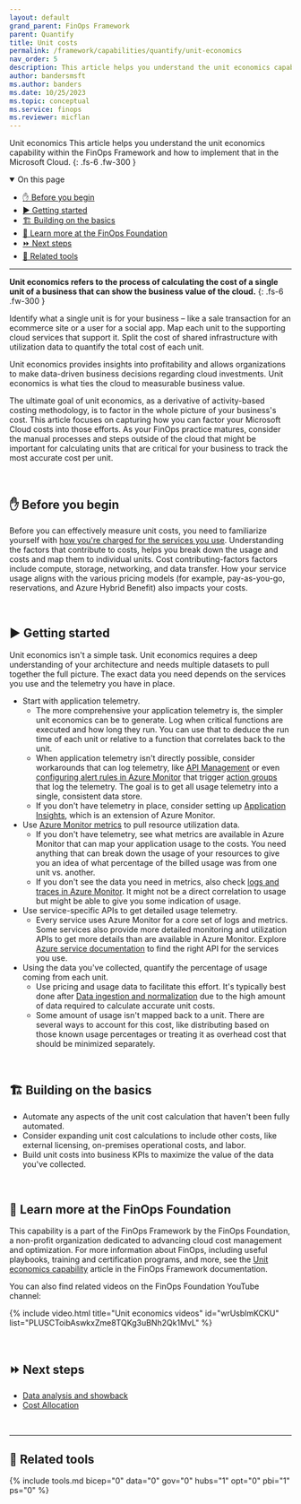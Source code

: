 ```yaml
---
layout: default
grand_parent: FinOps Framework
parent: Quantify
title: Unit costs
permalink: /framework/capabilities/quantify/unit-economics
nav_order: 5
description: This article helps you understand the unit economics capability within the FinOps Framework and how to implement that in the Microsoft Cloud.
author: bandersmsft
ms.author: banders
ms.date: 10/25/2023
ms.topic: conceptual
ms.service: finops
ms.reviewer: micflan
---
```


<span class="fs-9 d-block mb-4">Unit economics</span>
This article helps you understand the unit economics capability within the FinOps Framework and how to implement that in the Microsoft Cloud.
{: .fs-6 .fw-300 }

<details open markdown="1">
  <summary class="fs-2 text-uppercase">On this page</summary>

- [✋ Before you begin](#-before-you-begin)
- [▶️ Getting started](#️-getting-started)
- [🏗️ Building on the basics](#️-building-on-the-basics)
- [🍎 Learn more at the FinOps Foundation](#-learn-more-at-the-finops-foundation)
- [⏩ Next steps](#-next-steps)
- [🧰 Related tools](#-related-tools)

</details>

---

<a name="definition"></a>
**Unit economics refers to the process of calculating the cost of a single unit of a business that can show the business value of the cloud.**
{: .fs-6 .fw-300 }

Identify what a single unit is for your business – like a sale transaction for an ecommerce site or a user for a social app. Map each unit to the supporting cloud services that support it. Split the cost of shared infrastructure with utilization data to quantify the total cost of each unit.

Unit economics provides insights into profitability and allows organizations to make data-driven business decisions regarding cloud investments. Unit economics is what ties the cloud to measurable business value.

The ultimate goal of unit economics, as a derivative of activity-based costing methodology, is to factor in the whole picture of your business's cost. This article focuses on capturing how you can factor your Microsoft Cloud costs into those efforts. As your FinOps practice matures, consider the manual processes and steps outside of the cloud that might be important for calculating units that are critical for your business to track the most accurate cost per unit.

<br>

## ✋ Before you begin

Before you can effectively measure unit costs, you need to familiarize yourself with [how you're charged for the services you use](https://azure.microsoft.com/pricing#product-pricing). Understanding the factors that contribute to costs, helps you break down the usage and costs and map them to individual units. Cost contributing-factors factors include compute, storage, networking, and data transfer. How your service usage aligns with the various pricing models (for example, pay-as-you-go, reservations, and Azure Hybrid Benefit) also impacts your costs.

<br>

## ▶️ Getting started

Unit economics isn't a simple task. Unit economics requires a deep understanding of your architecture and needs multiple datasets to pull together the full picture. The exact data you need depends on the services you use and the telemetry you have in place.

- Start with application telemetry.
  - The more comprehensive your application telemetry is, the simpler unit economics can be to generate. Log when critical functions are executed and how long they run. You can use that to deduce the run time of each unit or relative to a function that correlates back to the unit.
  - When application telemetry isn't directly possible, consider workarounds that can log telemetry, like [API Management](https://learn.microsoft.com/azure/api-management/api-management-key-concepts) or even [configuring alert rules in Azure Monitor](https://learn.microsoft.com/azure/azure-monitor/alerts/alerts-create-new-alert-rule) that trigger [action groups](https://learn.microsoft.com/azure/azure-monitor/alerts/action-groups) that log the telemetry. The goal is to get all usage telemetry into a single, consistent data store.
  - If you don't have telemetry in place, consider setting up [Application Insights](https://learn.microsoft.com/azure/azure-monitor/app/app-insights-overview), which is an extension of Azure Monitor.
- Use [Azure Monitor metrics](https://learn.microsoft.com/azure/azure-monitor/essentials/data-platform-metrics) to pull resource utilization data.
  - If you don't have telemetry, see what metrics are available in Azure Monitor that can map your application usage to the costs. You need anything that can break down the usage of your resources to give you an idea of what percentage of the billed usage was from one unit vs. another.
  - If you don't see the data you need in metrics, also check [logs and traces in Azure Monitor](https://learn.microsoft.com/azure/azure-monitor/overview#data-platform). It might not be a direct correlation to usage but might be able to give you some indication of usage.
- Use service-specific APIs to get detailed usage telemetry.
  - Every service uses Azure Monitor for a core set of logs and metrics. Some services also provide more detailed monitoring and utilization APIs to get more details than are available in Azure Monitor. Explore [Azure service documentation](https://learn.microsoft.com/azure) to find the right API for the services you use.
- Using the data you've collected, quantify the percentage of usage coming from each unit.
  - Use pricing and usage data to facilitate this effort. It's typically best done after [Data ingestion and normalization](../understand/ingestion.md) due to the high amount of data required to calculate accurate unit costs.
  - Some amount of usage isn't mapped back to a unit. There are several ways to account for this cost, like distributing based on those known usage percentages or treating it as overhead cost that should be minimized separately.

<br>

## 🏗️ Building on the basics

- Automate any aspects of the unit cost calculation that haven't been fully automated.
- Consider expanding unit cost calculations to include other costs, like external licensing, on-premises operational costs, and labor.
- Build unit costs into business KPIs to maximize the value of the data you've collected.

<br>

## 🍎 Learn more at the FinOps Foundation

This capability is a part of the FinOps Framework by the FinOps Foundation, a non-profit organization dedicated to advancing cloud cost management and optimization. For more information about FinOps, including useful playbooks, training and certification programs, and more, see the [Unit economics capability](https://www.finops.org/framework/capabilities/unit-economics/) article in the FinOps Framework documentation.

You can also find related videos on the FinOps Foundation YouTube channel:

<!--[!VIDEO https://www.youtube.com/embed/wrUsblmKCKU?list=PLUSCToibAswkxZme8TQKg3uBNh2Qk1MvL&pp=iAQB]-->
{% include video.html title="Unit economics videos" id="wrUsblmKCKU" list="PLUSCToibAswkxZme8TQKg3uBNh2Qk1MvL" %}

<br>

## ⏩ Next steps

- [Data analysis and showback](../understand/reporting.md)
- [Cost Allocation](../understand/allocation.md)

<br>

---

## 🧰 Related tools

{% include tools.md bicep="0" data="0" gov="0" hubs="1" opt="0" pbi="1" ps="0" %}

<br>

